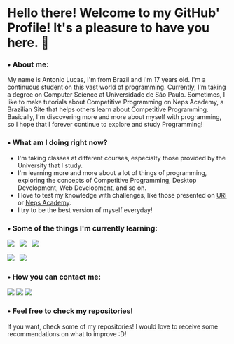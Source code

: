 
# Hello there! Welcome to my GitHub' Profile! It's a pleasure to have you here. 👋

### • About me:

  My name is Antonio Lucas, I'm from Brazil and I'm 17 years old. I'm a continuous student on this vast world of programming. Currently, I'm taking a degree on Computer Science at Universidade de São Paulo. Sometimes, I like to make tutorials about Competitive Programming on Neps Academy, a Brazilian Site that helps others learn about Competitive Programming. Basically, I'm discovering more and more about myself with programming, so I hope that I forever continue to explore and study Programming!

### • What am I doing right now?

* I'm taking classes at different courses, especialty those provided by the University that I study.
* I'm learning more and more about a lot of things of programming, exploring the concepts of Competitive Programming, Desktop Development, Web Development, and so on.
* I love to test my knowledge with challenges, like those presented on <a href="https://www.urionlinejudge.com.br/judge/pt/profile/413194">URI</a> or <a href = "https://neps.academy/br/user/6155">Neps Academy</a>.
* I try to be the best version of myself everyday!

### • Some of the things I'm currently learning:

<img src="https://img.shields.io/badge/C%2B%2B-00599C?style=for-the-badge&logo=c%2B%2B&logoColor=white" > &nbsp; <img src="https://img.shields.io/badge/C-00599C?style=for-the-badge&logo=c&logoColor=white" > &nbsp; <img src="https://img.shields.io/badge/Python-3776AB?style=for-the-badge&logo=python&logoColor=white" > &nbsp; 

<img src="https://img.shields.io/badge/VIM-%2311AB00.svg?&style=for-the-badge&logo=vim&logoColor=white"> &nbsp; <img src="https://img.shields.io/badge/Git-F05032?style=for-the-badge&logo=git&logoColor=white">


### • How you can contact me:

<a href="mailto: antoniolucascavalcante@hotmail.com"><img src="https://img.shields.io/badge/Microsoft_Outlook-0078D4?style=for-the-badge&logo=microsoft-outlook&logoColor=white"></a> <a href="https://www.linkedin.com/in/antonio-lucas-sales-cavalcante-barbosa-b92521210/"> <img src="https://img.shields.io/badge/LinkedIn-0077B5?style=for-the-badge&logo=linkedin&logoColor=white"></a> <a href="mailto: antoniolucas@usp.br"><img src = "https://img.shields.io/badge/Gmail-D14836?style=for-the-badge&logo=gmail&logoColor=white"></a>
 
### • Feel free to check my repositories!

If you want, check some of my repositories! I would love to receive some recommendations on what to improve :D!
 
<!--
**antoniolucas30/antoniolucas30** is a ✨ _special_ ✨ repository because its `README.md` (this file) appears on your GitHub profile.

Here are some ideas to get you started:

- 🔭 I’m currently working on ...
- 🌱 I’m currently learning ...
- 👯 I’m looking to collaborate on ...
- 🤔 I’m looking for help with ...
- 💬 Ask me about ...
- 📫 How to reach me: ...
- 😄 Pronouns: ...
- ⚡ Fun fact: ...
-->
